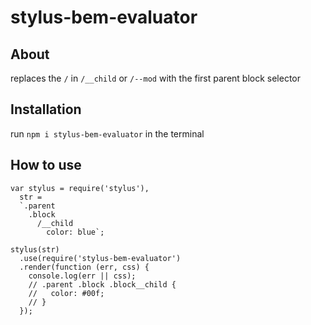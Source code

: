 # stylus-bem-evaluator

## About
replaces the `/` in `/__child` or `/--mod` with the first parent block selector

## Installation
run `npm i stylus-bem-evaluator` in the terminal

## How to use
```
var stylus = require('stylus'),
  str =
  `.parent 
    .block
      /__child
        color: blue`;

stylus(str)
  .use(require('stylus-bem-evaluator')
  .render(function (err, css) {
    console.log(err || css);
    // .parent .block .block__child {
    //   color: #00f;
    // }
  });
```